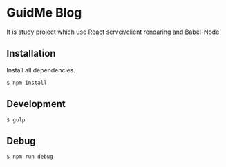 # GuidMe Blog

It is study project which use React server/client rendaring and Babel-Node

## Installation

Install all dependencies. 

```
$ npm install
```


## Development

```
$ gulp
```

## Debug

```
$ npm run debug
```
